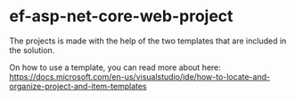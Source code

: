 # ef-asp-net-core-web-project

The projects is made with the help of the two templates that are included in the solution.

On how to use a template, you can read more about here:
https://docs.microsoft.com/en-us/visualstudio/ide/how-to-locate-and-organize-project-and-item-templates
